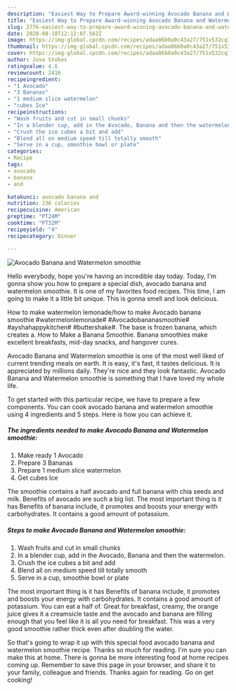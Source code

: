 ```yaml
---
description: "Easiest Way to Prepare Award-winning Avocado Banana and Watermelon smoothie"
title: "Easiest Way to Prepare Award-winning Avocado Banana and Watermelon smoothie"
slug: 2776-easiest-way-to-prepare-award-winning-avocado-banana-and-watermelon-smoothie
date: 2020-08-18T12:12:07.562Z
image: https://img-global.cpcdn.com/recipes/adaa06b0a0c43a27/751x532cq70/avocado-banana-and-watermelon-smoothie-recipe-main-photo.jpg
thumbnail: https://img-global.cpcdn.com/recipes/adaa06b0a0c43a27/751x532cq70/avocado-banana-and-watermelon-smoothie-recipe-main-photo.jpg
cover: https://img-global.cpcdn.com/recipes/adaa06b0a0c43a27/751x532cq70/avocado-banana-and-watermelon-smoothie-recipe-main-photo.jpg
author: Jose Stokes
ratingvalue: 4.6
reviewcount: 2416
recipeingredient:
- "1 Avocado"
- "3 Bananas"
- "1 medium slice watermelon"
- "cubes Ice"
recipeinstructions:
- "Wash fruits and cut in small chunks"
- "In a blender cup, add in the Avocado, Banana and then the watermelon."
- "Crush the ice cubes a bit and add"
- "Blend all on medium speed till totally smooth"
- "Serve in a cup, smoothie bowl or plate"
categories:
- Recipe
tags:
- avocado
- banana
- and

katakunci: avocado banana and 
nutrition: 236 calories
recipecuisine: American
preptime: "PT24M"
cooktime: "PT32M"
recipeyield: "4"
recipecategory: Dinner

---
```



![Avocado Banana and Watermelon smoothie](https://img-global.cpcdn.com/recipes/adaa06b0a0c43a27/751x532cq70/avocado-banana-and-watermelon-smoothie-recipe-main-photo.jpg)

Hello everybody, hope you're having an incredible day today. Today, I'm gonna show you how to prepare a special dish, avocado banana and watermelon smoothie. It is one of my favorites food recipes. This time, I am going to make it a little bit unique. This is gonna smell and look delicious.

How to make watermelon lemonade/how to make Avocado banana smoothie #watermelonlemonade# #Avocadobananasmoothie# #ayshahappykitchen# #buttershake#. The base is frozen banana, which creates a. How to Make a Banana Smoothie. Banana smoothies make excellent breakfasts, mid-day snacks, and hangover cures.

Avocado Banana and Watermelon smoothie is one of the most well liked of current trending meals on earth. It is easy, it's fast, it tastes delicious. It is appreciated by millions daily. They're nice and they look fantastic. Avocado Banana and Watermelon smoothie is something that I have loved my whole life.


To get started with this particular recipe, we have to prepare a few components. You can cook avocado banana and watermelon smoothie using 4 ingredients and 5 steps. Here is how you can achieve it.

<!--inarticleads1-->

##### The ingredients needed to make Avocado Banana and Watermelon smoothie:

1. Make ready 1 Avocado
1. Prepare 3 Bananas
1. Prepare 1 medium slice watermelon
1. Get cubes Ice


The smoothie contains a half avocado and full banana with chia seeds and milk. Benefits of avocado are such a big list. The most important thing is it has Benefits of banana include, it promotes and boosts your energy with carbohydrates. It contains a good amount of potassium. 

<!--inarticleads2-->

##### Steps to make Avocado Banana and Watermelon smoothie:

1. Wash fruits and cut in small chunks
1. In a blender cup, add in the Avocado, Banana and then the watermelon.
1. Crush the ice cubes a bit and add
1. Blend all on medium speed till totally smooth
1. Serve in a cup, smoothie bowl or plate


The most important thing is it has Benefits of banana include, it promotes and boosts your energy with carbohydrates. It contains a good amount of potassium. You can eat a half of. Great for breakfast, creamy, the orange juice gives it a creamsicle taste and the avocado and banana are filling enough that you feel like it is all you need for breakfast. This was a very good smoothie rather thick even after doubling the water. 

So that's going to wrap it up with this special food avocado banana and watermelon smoothie recipe. Thanks so much for reading. I'm sure you can make this at home. There is gonna be more interesting food at home recipes coming up. Remember to save this page in your browser, and share it to your family, colleague and friends. Thanks again for reading. Go on get cooking!

